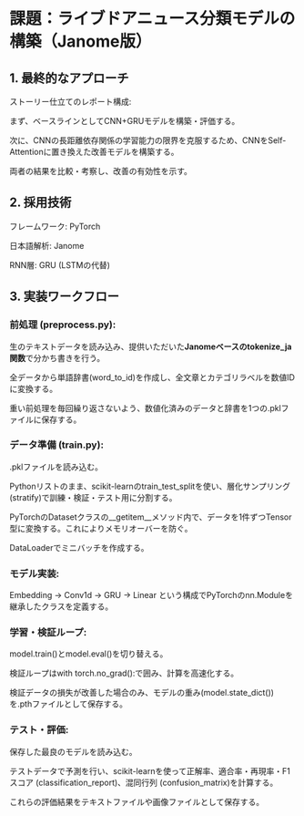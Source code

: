 # 課題：ライブドアニュース分類モデルの構築（Janome版）
## 1. 最終的なアプローチ
ストーリー仕立てのレポート構成:

まず、ベースラインとしてCNN+GRUモデルを構築・評価する。

次に、CNNの長距離依存関係の学習能力の限界を克服するため、CNNをSelf-Attentionに置き換えた改善モデルを構築する。

両者の結果を比較・考察し、改善の有効性を示す。

## 2. 採用技術
フレームワーク: PyTorch

日本語解析: Janome

RNN層: GRU (LSTMの代替)

## 3. 実装ワークフロー
### 前処理 (preprocess.py):
生のテキストデータを読み込み、提供いただいた**Janomeベースのtokenize_ja関数**で分かち書きを行う。

全データから単語辞書(word_to_id)を作成し、全文章とカテゴリラベルを数値IDに変換する。

重い前処理を毎回繰り返さないよう、数値化済みのデータと辞書を1つの.pklファイルに保存する。

### データ準備 (train.py):
.pklファイルを読み込む。

Pythonリストのまま、scikit-learnのtrain_test_splitを使い、層化サンプリング(stratify)で訓練・検証・テスト用に分割する。

PyTorchのDatasetクラスの__getitem__メソッド内で、データを1件ずつTensor型に変換する。これによりメモリオーバーを防ぐ。

DataLoaderでミニバッチを作成する。

### モデル実装:
Embedding → Conv1d → GRU → Linear という構成でPyTorchのnn.Moduleを継承したクラスを定義する。

### 学習・検証ループ:
model.train()とmodel.eval()を切り替える。

検証ループはwith torch.no_grad():で囲み、計算を高速化する。

検証データの損失が改善した場合のみ、モデルの重み(model.state_dict())を.pthファイルとして保存する。

### テスト・評価:
保存した最良のモデルを読み込む。

テストデータで予測を行い、scikit-learnを使って正解率、適合率・再現率・F1スコア (classification_report)、混同行列 (confusion_matrix)を計算する。

これらの評価結果をテキストファイルや画像ファイルとして保存する。